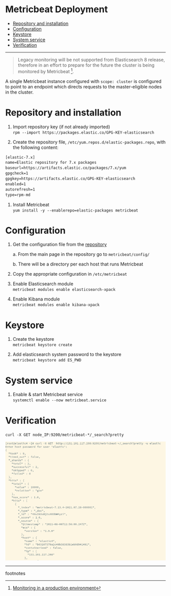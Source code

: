 # Metricbeat Deployment
* [Repository and installation](#repository-and-installation)
* [Configuration](#configuration)
* [Keystore](#keystore)
* [System service](#system-service)
* [Verification](#verification)

---

> Legacy monitoring will be not supported from Elasticsearch 8 release, therefore in an effort to prepare for the future the cluster is being monitored by Metricbeat [^1].

A single Metricbeat instance configured with `scope: cluster` is configured to point to an endpoint which directs requests to the master-eligible nodes in the cluster.

# Repository and installation

1. Import repository key (if not already imported)\
`rpm --import https://packages.elastic.co/GPG-KEY-elasticsearch`

1. Create the repository file, `/etc/yum.repos.d/elastic-packages.repo`, with the following content:
```txt
[elastic-7.x]
name=Elastic repository for 7.x packages
baseurl=https://artifacts.elastic.co/packages/7.x/yum
gpgcheck=1
gpgkey=https://artifacts.elastic.co/GPG-KEY-elasticsearch
enabled=1
autorefresh=1
type=rpm-md
```

1. Install Metricbeat\
`yum install -y --enablerepo=elastic-packages metricbeat`

# Configuration

1.  Get the configuration file from the [repository]()

    a.  From the main page in the repository go to `metricbeat/config/`

    b.  There will be a directory per each host that runs Metricbeat

1.  Copy the appropriate configuration in `/etc/metricbeat`

1. Enable Elasticsearch module\
`metricbeat modules enable elasticsearch-xpack`

1. Enable Kibana module\
`metricbeat modules enable kibana-xpack`

# Keystore

1. Create the keystore\
`metricbeat keystore create`

1. Add elasticsearch system password to the keystore\
`metricbeat keystore add ES_PWD`

# System service

1. Enable & start Metricbeat service\
`systemctl enable --now metricbeat.service`

# Verification

`curl -X GET node_IP:9200/metricbeat-*/_search?pretty`

![metricbeat verification](../imgs/deployment_guide-metricbeat_verification00.png)

---
footnotes

[^1]: [Monitoring in a production environment](https://www.elastic.co/guide/en/elasticsearch/reference/current/monitoring-production.html)
